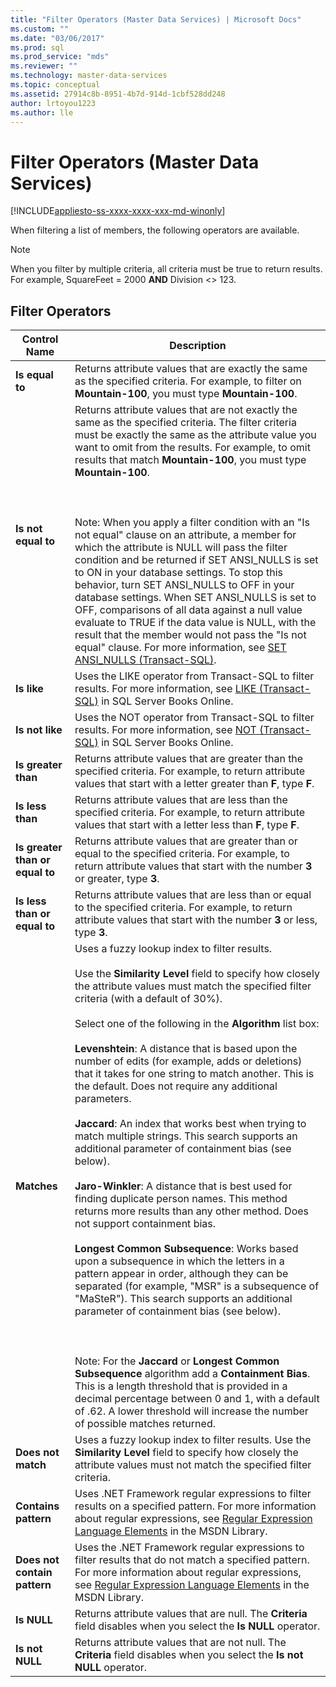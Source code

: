 ```yaml
---
title: "Filter Operators (Master Data Services) | Microsoft Docs"
ms.custom: ""
ms.date: "03/06/2017"
ms.prod: sql
ms.prod_service: "mds"
ms.reviewer: ""
ms.technology: master-data-services
ms.topic: conceptual
ms.assetid: 27914c8b-8951-4b7d-914d-1cbf528dd248
author: lrtoyou1223
ms.author: lle
---
```

# Filter Operators (Master Data Services)

[!INCLUDE[appliesto-ss-xxxx-xxxx-xxx-md-winonly](../includes/appliesto-ss-xxxx-xxxx-xxx-md-winonly.md)]

  When filtering a list of members, the following operators are available.  
  
> [!NOTE]  
>  When you filter by multiple criteria, all criteria must be true to return results. For example, SquareFeet = 2000 **AND** Division <> 123.  
  
## Filter Operators  
  
|Control Name|Description|  
|------------------|-----------------|  
|**Is equal to**|Returns attribute values that are exactly the same as the specified criteria. For example, to filter on **Mountain-100**, you must type **Mountain-100**.|  
|**Is not equal to**|Returns attribute values that are not exactly the same as the specified criteria. The filter criteria must be exactly the same as the attribute value you want to omit from the results. For example, to omit results that match **Mountain-100**, you must type **Mountain-100**.<br /><br /> <br /><br /> Note: When you apply a filter condition with an "Is not equal" clause on an attribute, a member for which the attribute is NULL will pass the filter condition and be returned if SET ANSI_NULLS is set to ON in your database settings. To stop this behavior, turn SET ANSI_NULLS to OFF in your database settings. When SET ANSI_NULLS is set to OFF, comparisons of all data against a null value evaluate to TRUE if the data value is NULL, with the result that the member would not pass the "Is not equal" clause. For more information, see [SET ANSI_NULLS &#40;Transact-SQL&#41;](../t-sql/statements/set-ansi-nulls-transact-sql.md).|  
|**Is like**|Uses the LIKE operator from Transact-SQL to filter results. For more information, see [LIKE &#40;Transact-SQL&#41;](../t-sql/language-elements/like-transact-sql.md) in SQL Server Books Online.|  
|**Is not like**|Uses the NOT operator from Transact-SQL to filter results. For more information, see [NOT &#40;Transact-SQL&#41;](../t-sql/language-elements/not-transact-sql.md) in SQL Server Books Online.|  
|**Is greater than**|Returns attribute values that are greater than the specified criteria. For example, to return attribute values that start with a letter greater than **F**, type **F**.|  
|**Is less than**|Returns attribute values that are less than the specified criteria. For example, to return attribute values that start with a letter less than **F**, type **F**.|  
|**Is greater than or equal to**|Returns attribute values that are greater than or equal to the specified criteria. For example, to return attribute values that start with the number **3** or greater, type **3**.|  
|**Is less than or equal to**|Returns attribute values that are less than or equal to the specified criteria. For example, to return attribute values that start with the number **3** or less, type **3**.|  
|**Matches**|Uses a fuzzy lookup index to filter results.<br /><br /> Use the **Similarity Level** field to specify how closely the attribute values must match the specified filter criteria (with a default of 30%).<br /><br /> Select one of the following in the **Algorithm** list box:<br /><br /> **Levenshtein**: A distance that is based upon the number of edits (for example, adds or deletions) that it takes for one string to match another. This is the default. Does not require any additional parameters.<br /><br /> **Jaccard**: An index that works best when trying to match multiple strings. This search supports an additional parameter of containment bias (see below).<br /><br /> **Jaro-Winkler**: A distance that is best used for finding duplicate person names. This method returns more results than any other method. Does not support containment bias.<br /><br /> **Longest Common Subsequence**: Works based upon a subsequence in which the letters in a pattern appear in order, although they can be separated (for example, "MSR" is a subsequence of "MaSteR"). This search supports an additional parameter of containment bias (see below).<br /><br /> <br /><br /> Note: For the **Jaccard** or **Longest Common Subsequence** algorithm add a **Containment Bias**. This is a length threshold that is provided in a decimal percentage between 0 and 1, with a default of .62. A lower threshold will increase the number of possible matches returned.|  
|**Does not match**|Uses a fuzzy lookup index to filter results. Use the **Similarity Level** field to specify how closely the attribute values must not match the specified filter criteria.|  
|**Contains pattern**|Uses .NET Framework regular expressions to filter results on a specified pattern. For more information about regular expressions, see [Regular Expression Language Elements](https://go.microsoft.com/fwlink/?LinkId=164401) in the MSDN Library.|  
|**Does not contain pattern**|Uses the .NET Framework regular expressions to filter results that do not match a specified pattern. For more information about regular expressions, see [Regular Expression Language Elements](https://go.microsoft.com/fwlink/?LinkId=164401) in the MSDN Library.|  
|**Is NULL**|Returns attribute values that are null. The **Criteria** field disables when you select the **Is NULL** operator.|  
|**Is not NULL**|Returns attribute values that are not null. The **Criteria** field disables when you select the **Is not NULL** operator.|  
  
  
